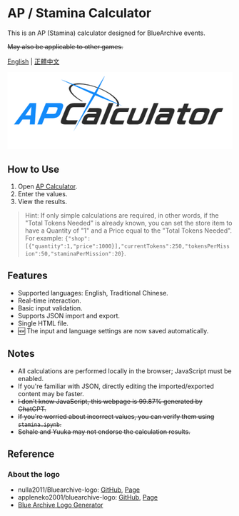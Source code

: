 # AP / Stamina Calculator

This is an AP (Stamina) calculator designed for BlueArchive events.

~~May also be applicable to other games.~~

[English](./readme.md) | [正體中文](./readme_zh-TW.md)

![Stamina Calculator](./assets/logo_en.png)

## How to Use

1. Open [AP Calculator](https://undecv.github.io/APCalculator/).
2. Enter the values.
3. View the results.

> Hint: If only simple calculations are required, in other words, if the "Total Tokens Needed" is already known, you can set the store item to have a Quantity of "1" and a Price equal to the "Total Tokens Needed". For example: `{"shop":[{"quantity":1,"price":1000}],"currentTokens":250,"tokensPerMission":50,"staminaPerMission":20}`.

## Features

- Supported languages: English, Traditional Chinese.
- Real-time interaction.
- Basic input validation.
- Supports JSON import and export.
- Single HTML file.
- 🆕 The input and language settings are now saved automatically.

## Notes

- All calculations are performed locally in the browser; JavaScript must be enabled.
- If you're familiar with JSON, directly editing the imported/exported content may be faster.
- ~~I don't know JavaScript, this webpage is 99.87% generated by ChatGPT.~~
- ~~If you're worried about incorrect values, you can verify them using `stamina.ipynb`.~~
- ~~Schale and Yuuka may not endorse the calculation results.~~

## Reference

### About the logo

- nulla2011/Bluearchive-logo: [GitHub](https://github.com/nulla2011/Bluearchive-logo), [Page](https://lab.nulla.top/ba-logo)
- appleneko2001/bluearchive-logo: [GitHub](https://github.com/appleneko2001/bluearchive-logo), [Page](https://appleneko2001-bluearchive-logo.vercel.app/)
- [Blue Archive Logo Generator](https://symbolon.pages.dev/)
